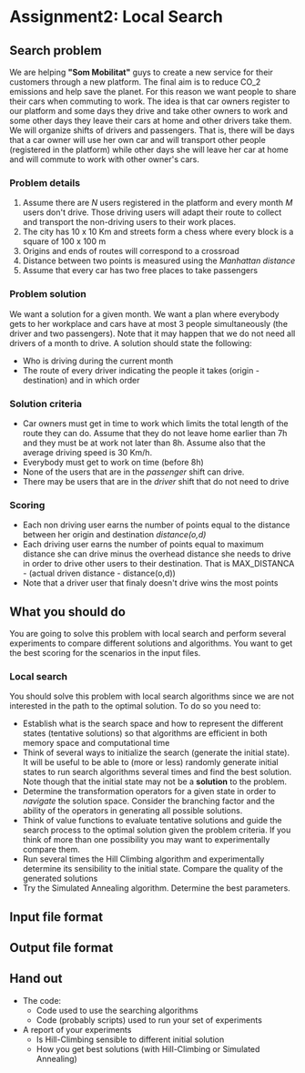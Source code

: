 # Assignment2: Local Search

## Search problem

We are helping **"Som Mobilitat"** guys to create a new service for their customers through a new platform. The final aim is to reduce CO_2 emissions and help save the planet. For this reason we want people to share their cars when commuting to work. The idea is that car owners register to our platform and some days they drive and take other owners to work and some other days they leave their cars at home and other drivers take them. We will organize shifts of drivers and passengers. That is, there will be days that a car owner will use her own car and will transport other people (registered in the platform) while other days she will leave her car at home and will commute to work with other owner's cars.

### Problem details

1. Assume there are *N* users registered in the platform and every month *M* users don't drive. Those driving users will adapt their route to collect and transport the non-driving users to their work places.
2. The city has 10 x 10 Km and streets form a chess where every block is a square of 100 x 100 m
3. Origins and ends of routes will correspond to a crossroad 
4. Distance between two points is measured using the *Manhattan distance*
5. Assume that every car has two free places to take passengers

### Problem solution
We want a solution for a given month. We want a plan where everybody gets to her workplace and cars have at most 3 people simultaneously (the driver and two passengers). Note that it may happen that we do not need all drivers of a month to drive. A solution should state the following:
* Who is driving during the current month
* The route of every driver indicating the people it takes (origin - destination) and in which order

### Solution criteria

* Car owners must get in time to work which limits the total length of the route they can do. Assume that they do not leave home earlier than 7h and they must be at work not later than 8h. Assume also that the average driving speed is 30 Km/h.
* Everybody must get to work on time (before 8h)
* None of the users that are in the *passenger* shift can drive. 
* There may be users that are in the *driver* shift that do not need to drive

### Scoring
* Each non driving user earns the number of points equal to the distance between her origin and destination *distance(o,d)*
* Each driving user earns the number of points equal to maximum distance she can drive minus the overhead distance she needs to drive in order to drive other users to their destination. That is MAX_DISTANCA - (actual driven distance - distance(o,d))
* Note that a driver user that finaly doesn't drive wins the most points 

## What you should do
You are going to solve this problem with local search and perform several experiments to compare different solutions and algorithms. You want to get the best scoring for the scenarios in the input files.

### Local search
You should solve this problem with local search algorithms since we are not interested in the path to the optimal solution. To do so you need to:
* Establish what is the search space and how to represent the different states (tentative solutions) so that algorithms are efficient in both memory space and computational time
* Think of several ways to initialize the search (generate the initial state). It will be useful to be able to (more or less) randomly generate initial states to run search algorithms several times and find the best solution. Note though that the initial state may not be a **solution** to the problem.
* Determine the transformation operators for a given state in order to *navigate* the solution space. Consider the branching factor and the ability of the operators in generating all possible solutions. 
* Think of value functions to evaluate tentative solutions and guide the search process to the optimal solution given the problem criteria. If you think of more than one possibility you may want to experimentally compare them.
* Run several times the Hill Climbing algorithm and experimentally determine its sensibility to the initial state. Compare the quality of the generated solutions 
* Try the Simulated Annealing algorithm. Determine the best parameters.


## Input file format

## Output file format

## Hand out
* The code:
  * Code used to use the searching algorithms
  * Code (probably scripts) used to run your set of experiments
* A report of your experiments
  * Is Hill-Climbing sensible to different initial solution
  * How you get best solutions (with Hill-Climbing or Simulated Annealing)
  
